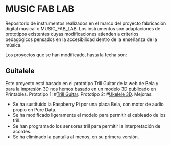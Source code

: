 # MUSIC FAB LAB
Repositorio de instrumentos realizados en el marco del proyecto fabricación digital musical o MUSIC_FAB_LAB. 
Los instrumentos son adaptaciones de prototipos existentes cuyas modificaciones atienden a criterios pedagógicos pensados en la accesibilidad dentro de la enseñanza de la música. 

Los proyectos que se han modificado, hasta la fecha son: 
## Guitalele
Este proyecto está basado en el prototipo Trill Guitar de la web de Bela y para la impresión 3D nos hemos basado en un modelo 3D publicado en Printables.
Prototipo 1: #[Trill Guitar](https://blog.bela.io/creating-a-guitar-with-trill-and-raspberrypi/).
Prototipo 2: #[Ukelele 3D](https://www.printables.com/model/791551-ukulele).
Mejoras: 
* Se ha sustituído la Raspberry Pi por una placa Bela, con motor de audio propio en Pure Data.
* Se ha modificado ligeramente el modelo para permitir el cableado de los trill.
* Se han programado los sensores trill para permitir la interpretación de acordes.
* Se ha eliminado la pantalla al menos, en su primera versión.


